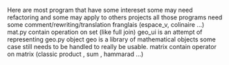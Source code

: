 Here are most program that have some intereset some may need refactoring and some may apply to others projects 
all those programs need some comment/rewriting/translation franglais (espace_v, colinaire ...)
mat.py contain operation on set (like full join)
geo_ui is an attempt of representing geo.py object
geo is a library of mathematical objects some case still needs to be handled to really be usable.
matrix contain operator on matrix (classic product , sum , hammarad ...)
